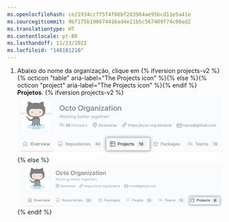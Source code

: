 ```yaml
---
ms.openlocfilehash: ce21934ccff5f4f88bf2d3984ae95bcd11e5a41e
ms.sourcegitcommit: 9bf175b190674416ad4e11b5c567409f74c00ad2
ms.translationtype: HT
ms.contentlocale: pt-BR
ms.lasthandoff: 11/23/2022
ms.locfileid: "148181210"
---
```

1. Abaixo do nome da organização, clique em {% ifversion projects-v2 %}{% octicon "table" aria-label="The Projects icon" %}{% else %}{% octicon "project" aria-label="The Projects icon" %}{% endif %} **Projetos**.
  {% ifversion projects-v2 %}![Guia “Projetos” da organização](/assets/images/help/organizations/organization-projects-tab-table.png){% else %}![Guia “Projetos” da organização](/assets/images/help/organizations/organization-projects-tab-with-overview-tab.png){% endif %}
